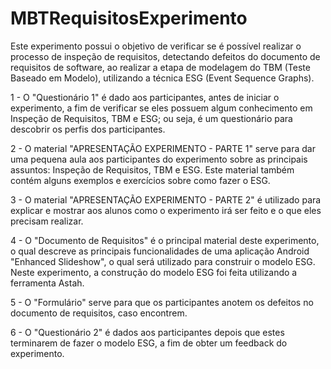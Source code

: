 # MBTRequisitosExperimento

Este experimento possui o objetivo de verificar se é possível realizar o processo de inspeção de requisitos, detectando defeitos do documento de requisitos de software, ao realizar a etapa de modelagem do TBM (Teste Baseado em Modelo), utilizando a técnica ESG (Event Sequence Graphs).



1 - O "Questionário 1" é dado aos participantes, antes de iniciar o experimento, a fim de verificar se eles possuem algum conhecimento em Inspeção de Requisitos, TBM e ESG; ou seja, é um questionário para descobrir os perfis dos participantes.

2 - O material "APRESENTAÇÃO EXPERIMENTO - PARTE 1" serve para dar uma pequena aula aos participantes do experimento sobre as principais assuntos: Inspeção de Requisitos, TBM e ESG. Este material também contém alguns exemplos e exercícios sobre como fazer o ESG.

3 - O material "APRESENTAÇÃO EXPERIMENTO - PARTE 2" é utilizado para explicar e mostrar aos alunos como o experimento irá ser feito e o que eles precisam realizar.

4 - O "Documento de Requisitos" é o principal material deste experimento, o qual descreve as principais funcionalidades de uma aplicação Android "Enhanced Slideshow", o qual será utilizado para construir o modelo ESG. Neste experimento, a construção do modelo ESG foi feita utilizando a ferramenta Astah. 

5 - O "Formulário" serve para que os participantes anotem os defeitos no documento de requisitos, caso encontrem.

6 - O "Questionário 2" é dados aos participantes depois que estes terminarem de fazer o modelo ESG, a fim de obter um feedback do experimento.
